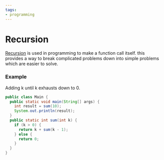 ```yaml
---
tags:
- programming
---
```

# Recursion

[Recursion](https://www.w3schools.com/java/java_recursion.asp) is used in programming to make a function call itself. this provides a way to break complicated problems down into simple problems which are easier to solve. 


### Example

Adding k until k exhausts down to 0.

```java
public class Main {
  public static void main(String[] args) {
    int result = sum(10);
    System.out.println(result);
  }
  public static int sum(int k) {
    if (k > 0) {
      return k + sum(k - 1);
    } else {
      return 0;
    }
  }
}
```